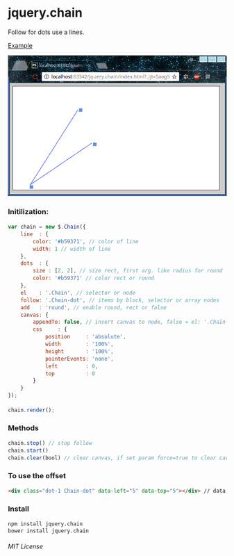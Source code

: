 # jquery.chain
Follow for dots use a lines.

[Example](https://jsfiddle.net/StepanMas/ps2pj7p9/1/)

![see example](example.gif)


### Initilization:
```javascript
var chain = new $.Chain({
    line  : {
        color: '#b59371', // color of line
        width: 1 // width of line
    },
    dots  : {
        size : [2, 2], // size rect, first arg. like radius for round
        color: '#b59371' // color rect or round
    },
    el    : '.Chain', // selector or node
    follow: '.Chain-dot', // items by block, selector or array nodes
    add   : 'round', // enable round, rect or false
    canvas: {
        appendTo: false, // insert canvas to node, false = el: '.Chain'
        css     : {
            position     : 'absolute',
            width        : '100%',
            height       : '100%',
            pointerEvents: 'none',
            left         : 0,
            top          : 0
        }
    }
});

chain.render();
```

### Methods

```javascript
chain.stop() // stop follow
chain.start()
chain.clear(bool) // clear canvas, if set param force=true to clear cache too and to rm canvas
```

### To use the offset
```html
<div class="dot-1 Chain-dot" data-left="5" data-top="5"></div> // data attributes for offset
```

### Install

    npm install jquery.chain
    bower install jquery.chain


###### MIT License